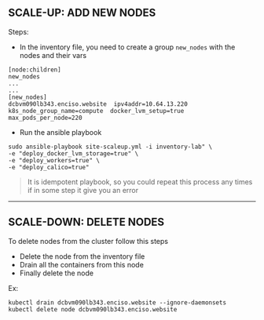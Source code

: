 ## SCALE-UP: ADD NEW NODES

Steps:

* In the inventory file, you need to create a group `new_nodes` with the nodes and their vars

```
[node:children]
new_nodes
...
...
[new_nodes]
dcbvm090lb343.enciso.website  ipv4addr=10.64.13.220  k8s_node_group_name=compute  docker_lvm_setup=true  max_pods_per_node=220
```

* Run the ansible playbook

```
sudo ansible-playbook site-scaleup.yml -i inventory-lab" \
-e "deploy_docker_lvm_storage=true" \
-e "deploy_workers=true" \
-e "deploy_calico=true"
```
> It is idempotent playbook, so you could repeat this process any times if in some step it give you an error

------

## SCALE-DOWN: DELETE NODES

To delete nodes from the cluster follow this steps

* Delete the node from the inventory file
* Drain all the containers from this node
* Finally delete the node

Ex:
```
kubectl drain dcbvm090lb343.enciso.website --ignore-daemonsets
kubectl delete node dcbvm090lb343.enciso.website
```

